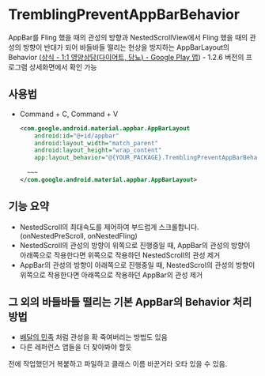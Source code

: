 # TremblingPreventAppBarBehavior
AppBar를 Fling 했을 때의 관성의 방향과 NestedScrollView에서 Fling 했을 때의 관성의 방향이 반대가 되어 바들바들 떨리는 현상을 방지하는 AppBarLayout의 Behavior
([상식 - 1:1 영양상담(다이어트, 당뇨) - Google Play 앱](https://play.google.com/store/apps/details?id=com.doinglab.sangsik))  - 1.2.6 버전의 프로그램 상세화면에서 확인 가능



## 사용법

- Command + C, Command + V

  ```xml
  <com.google.android.material.appbar.AppBarLayout
      android:id="@+id/appbar"
      android:layout_width="match_parent"
      android:layout_height="wrap_content"
      app:layout_behavior="@{YOUR_PACKAGE}.TremblingPreventAppBarBehavior">
    
    ~~~
  </com.google.android.material.appbar.AppBarLayout>
  ```



## 기능 요약

- NestedScroll의 최대속도를 제어하여 부드럽게 스크롤합니다. (onNestedPreScroll, onNestedFling)
- NestedScroll의 관성의 방향이 위쪽으로 진행중일 때, AppBar의 관성의 방향이 아래쪽으로 작용한다면 위쪽으로 작용하던 NestedScroll의 관성 제거
- AppBar의 관성의 방향이 아래쪽으로 진행중일 때, NestedScrol의 관성의 방향이 위쪽으로 작용한다면 아래쪽으로 작용하던 AppBar의 관성 제거



## 그 외의 바들바들 떨리는 기본 AppBar의 Behavior 처리방법

- [배달의 민족](https://play.google.com/store/apps/details?id=com.sampleapp&hl=ko&gl=US) 처럼 관성을 확 죽여버리는 방법도 있음
- 다른 레퍼런스 앱들을 더 찾아봐야 할듯



전에 작업했던거 복붙하고 파일하고 클래스 이름 바꾼거라 오타 있을 수 있음.

